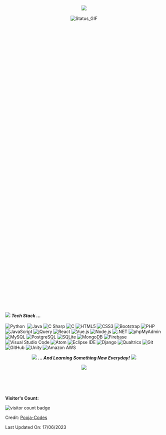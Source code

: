 <p align="center">
  <img align="center" style="width:80%;height:0;padding-bottom:182%;position:relative;" alt="Hi_Image"src="https://github.com/Pooja-Codes/Pooja-Codes/blob/main/Pooja-Hi.png">
</p>
<p align="center">
  <a href="https://www.linkedin.com/in/pooja-patel-here/"><img src="https://img.shields.io/badge/-Pooja%20Patel-0077B5?style=for-the-badge&logo=Linkedin&logoColor=white"/></a>
</p> 

<p align="center">
  <img  align="center" style="width:80%;height:0;padding-bottom:182%;position:relative;" alt="Status_GIF" src="https://github.com/Pooja-Codes/Pooja-Codes/blob/main/Pooja-Status.gif">
</p>

<img src="https://media.giphy.com/media/ObNTw8Uzwy6KQ/giphy.gif" width="30px">&nbsp;***Tech Stack ...***<br><br>
  ![Python](https://img.shields.io/static/v1?style=for-the-badge&message=Python&color=3776AB&logo=Python&logoColor=FFFFFF&label=)&nbsp;
  ![Java](https://img.shields.io/static/v1?style=for-the-badge&message=Java&color=2F2625&logo=CoffeeScript&logoColor=FFFFFF&label=)
  ![C Sharp](https://img.shields.io/static/v1?style=for-the-badge&message=C+Sharp&color=239120&logo=C+Sharp&logoColor=FFFFFF&label=)
  ![C](https://img.shields.io/static/v1?style=for-the-badge&message=C&color=222222&logo=C&logoColor=A8B9CC&label=)
  ![HTML5](https://img.shields.io/static/v1?style=for-the-badge&message=HTML5&color=E34F26&logo=HTML5&logoColor=FFFFFF&label=)
  ![CSS3](https://img.shields.io/static/v1?style=for-the-badge&message=CSS3&color=1572B6&logo=CSS3&logoColor=FFFFFF&label=)
  ![Bootstrap](https://img.shields.io/static/v1?style=for-the-badge&message=Bootstrap&color=7952B3&logo=Bootstrap&logoColor=FFFFFF&label=)
  ![PHP](https://img.shields.io/static/v1?style=for-the-badge&message=PHP&color=777BB4&logo=PHP&logoColor=FFFFFF&label=)
  ![JavaScript](https://img.shields.io/static/v1?style=for-the-badge&message=JavaScript&color=222222&logo=JavaScript&logoColor=F7DF1E&label=)
  ![jQuery](https://img.shields.io/static/v1?style=for-the-badge&message=jQuery&color=0769AD&logo=jQuery&logoColor=FFFFFF&label=)
  ![React](https://img.shields.io/static/v1?style=for-the-badge&message=React&color=222222&logo=React&logoColor=61DAFB&label=)
  ![Vue.js](https://img.shields.io/static/v1?style=for-the-badge&message=Vue.js&color=222222&logo=Vue.js&logoColor=4FC08D&label=)
  ![Node.js](https://img.shields.io/static/v1?style=for-the-badge&message=Node.js&color=339933&logo=Node.js&logoColor=FFFFFF&label=)
  ![.NET](https://img.shields.io/static/v1?style=for-the-badge&message=.NET&color=512BD4&logo=.NET&logoColor=FFFFFF&label=)
  ![phpMyAdmin](https://img.shields.io/static/v1?style=for-the-badge&message=phpMyAdmin&color=6C78AF&logo=phpMyAdmin&logoColor=FFFFFF&label=)
  ![MySQL](https://img.shields.io/static/v1?style=for-the-badge&message=MySQL&color=4479A1&logo=MySQL&logoColor=FFFFFF&label=)
  ![PostgreSQL](https://img.shields.io/static/v1?style=for-the-badge&message=PostgreSQL&color=4169E1&logo=PostgreSQL&logoColor=FFFFFF&label=)
  ![SQLite](https://img.shields.io/static/v1?style=for-the-badge&message=SQLite&color=003B57&logo=SQLite&logoColor=FFFFFF&label=)
  ![MongoDB](https://img.shields.io/static/v1?style=for-the-badge&message=MongoDB&color=47A248&logo=MongoDB&logoColor=FFFFFF&label=)
  ![Firebase](https://img.shields.io/static/v1?style=for-the-badge&message=Firebase&color=222222&logo=Firebase&logoColor=FFCA28&label=)
  ![Visual Studio Code](https://img.shields.io/static/v1?style=for-the-badge&message=Visual+Studio+Code&color=007ACC&logo=Visual+Studio+Code&logoColor=FFFFFF&label=)
  ![Atom](https://img.shields.io/static/v1?style=for-the-badge&message=Atom&color=66595C&logo=Atom&logoColor=FFFFFF&label=)
  ![Eclipse IDE](https://img.shields.io/static/v1?style=for-the-badge&message=Eclipse+IDE&color=2C2255&logo=Eclipse+IDE&logoColor=FFFFFF&label=)
  ![Django](https://img.shields.io/static/v1?style=for-the-badge&message=Django&color=092E20&logo=Django&logoColor=FFFFFF&label=)
  ![Qualtrics](https://img.shields.io/static/v1?style=for-the-badge&message=Qualtrics&color=222222&logo=Qualtrics&logoColor=00B4EF&label=)
  ![Git](https://img.shields.io/static/v1?style=for-the-badge&message=Git&color=F05032&logo=Git&logoColor=FFFFFF&label=)
  ![GitHub](https://img.shields.io/static/v1?style=for-the-badge&message=GitHub&color=181717&logo=GitHub&logoColor=FFFFFF&label=)
  ![Unity](https://img.shields.io/static/v1?style=for-the-badge&message=Unity&color=222222&logo=Unity&logoColor=FFFFFF&label=)
  ![Amazon AWS](https://img.shields.io/static/v1?style=for-the-badge&message=Amazon+AWS&color=232F3E&logo=Amazon+AWS&logoColor=FFFFFF&label=)
  
<p align="center"><img src="https://media.giphy.com/media/VgCDAzcKvsR6OM0uWg/giphy.gif" width="50" /> <b><i>... And Learning Something New Everyday!</i></b> <img src="https://media.giphy.com/media/7j2hfyeVcDtf2/giphy.gif" width="50" /></p>

<p align="center" ><img src="https://github-readme-streak-stats.herokuapp.com?user=Pooja-Codes&theme=chartreuse-dark"></p>
<!-- <p align="center" ><img src="https://github-readme-stats.vercel.app/api?username=Pooja-Codes&count_private=true&show_icons=true&&theme=chartreuse-dark&include_all_commits=true" width="400"></p> -->

<br/><br/><br/>
<p><b>Visitor's Count: </b></p>
<img src="https://profile-counter.glitch.me/Pooja-Codes/count.svg" alt="visitor count badge"/>

Credit: [Pooja-Codes](https://github.com/Pooja-Codes)

Last Updated On: 17/06/2023
